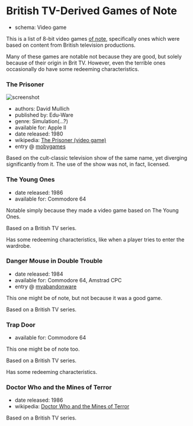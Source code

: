 British TV-Derived Games of Note
================================

*   schema: Video game

This is a list of 8-bit video games [of note](A%20Note%20on%20Items%20of%20Note.md),
specifically ones which were based on content from British television productions.

Many of these games are notable not because they are good, but solely because
of their origin in Brit TV.  However, even the terrible ones occasionally do have
some redeeming characteristics.

### The Prisoner

![screenshot](https://static.catseye.tc/archive/www.filfre.net/wp-content%252Fuploads%252F2011%252F11%252FPrisoner-The-_000000007.png)

*   authors: David Mullich
*   published by: Edu-Ware
*   genre: Simulation(...?)
*   available for: Apple II
*   date released: 1980
*   wikipedia: [The Prisoner (video game)](https://en.wikipedia.org/wiki/The_Prisoner_(video_game))
*   entry @ [mobygames](https://www.mobygames.com/game/prisoner)

Based on the cult-classic television show of the same name, yet diverging significantly from it.
The use of the show was not, in fact, licensed.

### The Young Ones

*   date released: 1986
*   available for: Commodore 64

Notable simply because they made a video game based on The Young Ones.

Based on a British TV series.

Has some redeeming characteristics, like when a player tries to enter the wardrobe.

### Danger Mouse in Double Trouble

*   date released: 1984
*   available for: Commodore 64, Amstrad CPC
*   entry @ [myabandonware](https://www.myabandonware.com/game/danger-mouse-in-double-trouble-4s3)

This one might be of note, but not because it was a good game.

Based on a British TV series.

### Trap Door

*   available for: Commodore 64

This one might be of note too.

Based on a British TV series.

Has some redeeming characteristics.

### Doctor Who and the Mines of Terror

*   date released: 1986
*   wikipedia: [Doctor Who and the Mines of Terror](https://en.wikipedia.org/wiki/Doctor_Who_and_the_Mines_of_Terror)

Based on a British TV series.
